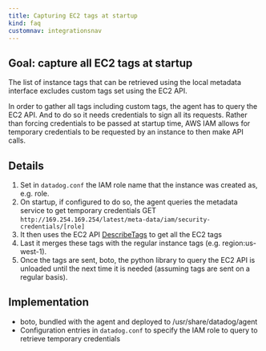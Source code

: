 ```yaml
---
title: Capturing EC2 tags at startup
kind: faq
customnav: integrationsnav
---
```


## Goal: capture all EC2 tags at startup

The list of instance tags that can be retrieved using the local metadata interface excludes custom tags set using the EC2 API.

In order to gather all tags including custom tags, the agent has to query the EC2 API. And to do so it needs credentials to sign all its requests. Rather than forcing credentials to be passed at startup time, AWS IAM allows for temporary credentials to be requested by an instance to then make API calls.

## Details

1. Set in `datadog.conf` the IAM role name that the instance was created as, e.g. role.
2. On startup, if configured to do so, the agent queries the metadata service to get temporary credentials GET `http://169.254.169.254/latest/meta-data/iam/security-credentials/[role]`
3. It then uses the EC2 API [DescribeTags](http://docs.aws.amazon.com/AWSEC2/latest/APIReference/ApiReference-query-DescribeTags.html) to get all the EC2 tags
4. Last it merges these tags with the regular instance tags (e.g. region:us-west-1).
5. Once the tags are sent, boto, the python library to query the EC2 API is unloaded until the next time it is needed (assuming tags are sent on a regular basis).

## Implementation

* boto, bundled with the agent and deployed to /usr/share/datadog/agent
* Configuration entries in `datadog.conf` to specify the IAM role to query to retrieve temporary credentials